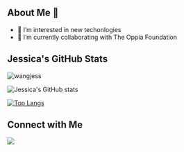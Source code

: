 ## About Me 👋

- 👀 I’m interested in new techonlogies
- 🌱 I’m currently collaborating with The Oppia Foundation

## Jessica's GitHub Stats
<p align="left"> <img src="https://komarev.com/ghpvc/?username=wangjess&label=Profile%20views&color=32CD32&style=flat" alt="wangjess" /> </p>

![Jessica's GitHub stats](https://github-readme-stats.vercel.app/api?username=wangjess&show_icons=true&theme=vue)

[![Top Langs](https://github-readme-stats.vercel.app/api/top-langs/?username=wangjess&layout=pie)](https://github.com/anuraghazra/github-readme-stats)


## Connect with Me
[<img src="https://img.shields.io/badge/linkedin-%230077B5.svg?&style=for-the-badge&logo=linkedin&logoColor=white">](https://www.linkedin.com/in/wangjess/)

<!-- This is a special README.md because the repository name matches my actual GitHub account name. So it will appear on my PROFILE! -->
